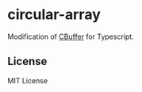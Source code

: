 # circular-array

Modification of [CBuffer](https://github.com/trevnorris/cbuffer) for Typescript.

## License

MIT License

